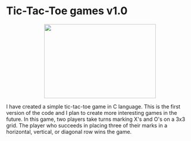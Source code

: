 # Tic-Tac-Toe games v1.0

<p align="center">   
<img src="https://www.coolmathgames.com/sites/default/files/Tic%20Tac%20Toe%20OG%20Image.png" width="300" height="200"> </p>

I have created a simple tic-tac-toe game in C language. This is the first version of the code and I plan to create more interesting games in the future. In this game, two players take turns marking X's and O's on a 3x3 grid. The player who succeeds in placing three of their marks in a horizontal, vertical, or diagonal row wins the game.